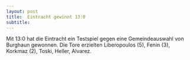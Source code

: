 ```yaml
---
layout: post
title:  Eintracht gewinnt 13:0
subtitle:  
---
```


Mit 13:0 hat die Eintracht ein Testspiel gegen eine Gemeindeauswahl von Burghaun gewonnen. Die Tore erzielten Liberopoulos (5), Fenin (3), Korkmaz (2), Toski, Heller, Alvarez.



